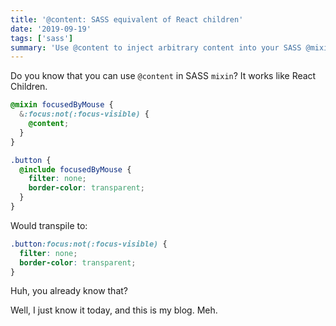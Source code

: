 ```yaml
---
title: '@content: SASS equivalent of React children'
date: '2019-09-19'
tags: ['sass']
summary: 'Use @content to inject arbitrary content into your SASS @mixin'
---
```


Do you know that you can use `@content` in SASS `mixin`? It works like React Children.

```scss
@mixin focusedByMouse {
  &:focus:not(:focus-visible) {
    @content;
  }
}

.button {
  @include focusedByMouse {
    filter: none;
    border-color: transparent;
  }
}
```

Would transpile to:

```css
.button:focus:not(:focus-visible) {
  filter: none;
  border-color: transparent;
}
```

Huh, you already know that?

Well, I just know it today, and this is my blog. Meh.
